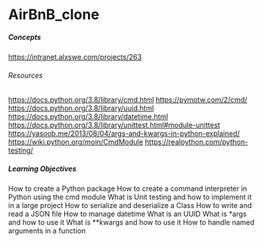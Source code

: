 # AirBnB_clone
 
##### Concepts
https://intranet.alxswe.com/projects/263


###### Resources
https://docs.python.org/3.8/library/cmd.html
https://pymotw.com/2/cmd/
https://docs.python.org/3.8/library/uuid.html
https://docs.python.org/3.8/library/datetime.html
https://docs.python.org/3.8/library/unittest.html#module-unittest
https://yasoob.me/2013/08/04/args-and-kwargs-in-python-explained/
https://wiki.python.org/moin/CmdModule
https://realpython.com/python-testing/


##### Learning Objectives
How to create a Python package
How to create a command interpreter in Python using the cmd module
What is Unit testing and how to implement it in a large project
How to serialize and deserialize a Class
How to write and read a JSON file
How to manage datetime
What is an UUID
What is *args and how to use it
What is **kwargs and how to use it
How to handle named arguments in a function
